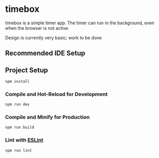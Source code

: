 # timebox
timebox is a simple timer app. The timer can run in the background, even when the browser is not active.

Design is currently very basic; work to be done

## Recommended IDE Setup

## Project Setup

```sh
npm install
```

### Compile and Hot-Reload for Development

```sh
npm run dev
```

### Compile and Minify for Production

```sh
npm run build
```

### Lint with [ESLint](https://eslint.org/)

```sh
npm run lint
```
